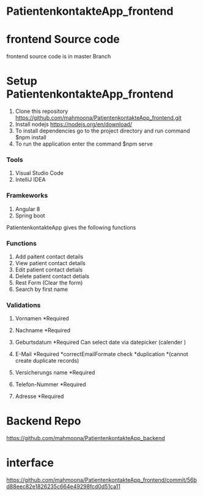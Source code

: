 # PatientenkontakteApp_frontend


# frontend Source code
frontend source code is in master Branch 

# Setup PatientenkontakteApp_frontend

1) Clone this repository https://github.com/mahmoona/PatientenkontakteApp_frontend.git
2) Install nodejs https://nodejs.org/en/download/ 
3) To install dependencies go to the project directory and run command $npm install
4) To run the application enter the command  $npm serve

### Tools
1) Visual Studio Code 
2) IntelliJ IDEA

### Framkeworks 
 1) Angular 8
 2) Spring boot 


 PatientenkontakteApp gives the following functions
 ### Functions
 1) Add paitent contact details
 2) View patient contact details 
 3) Edit  patient contact detials 
 4) Delete patient contact detials
 5) Rest Form (Clear the form)
 6) Search by first name
 
 ### Validations 
   1) Vornamen  *Required

  2)  Nachname *Required 

  3)  Geburtsdatum *Required Can select date via datepicker (calender )

  4) E-Mail    *Required *correctEmailFormate   check *duplication *(cannot create duplicate records)

  5) Versicherungs name  *Required 

  6) Telefon-Nummer *Required 

  7)  Adresse      *Required 
  
   # Backend Repo 
  https://github.com/mahmoona/PatientenkontakteApp_backend
  
  # interface 
  https://github.com/mahmoona/PatientenkontakteApp_frontend/commit/56bd88eec82e1826235c664e49298fcd0d51ca11 



